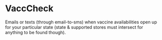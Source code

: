 # VaccCheck
Emails or texts (through email-to-sms) when vaccine availabilities open up for your particular state (state &amp; supported stores must intersect for anything to be found though).
